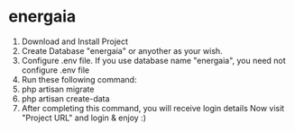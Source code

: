 # energaia
1. Download and Install Project
3. Create Database "energaia" or anyother as your wish. 
4. Configure .env file. If you use database name "energaia", you need not configure .env file
5. Run these following command:
6. php artisan migrate
7. php artisan create-data
8. After completing this command, you will receive login details
Now visit "Project URL" and login & enjoy :)
